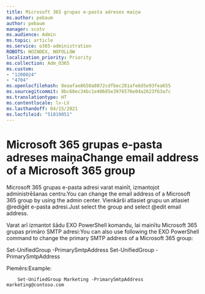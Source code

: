 ```yaml
---
title: Microsoft 365 grupas e-pasta adreses maiņa
ms.author: pebaum
author: pebaum
manager: scotv
ms.audience: Admin
ms.topic: article
ms.service: o365-administration
ROBOTS: NOINDEX, NOFOLLOW
localization_priority: Priority
ms.collection: Adm_O365
ms.custom:
- "1200024"
- "4704"
ms.openlocfilehash: 8eaafae8650a8072cdfbec281afe6d5e93fea655
ms.sourcegitcommit: 8bc60ec34bc1e40685e3976576e04a2623f63a7c
ms.translationtype: HT
ms.contentlocale: lv-LV
ms.lasthandoff: 04/15/2021
ms.locfileid: "51819051"
---
```

# <a name="change-email-address-of-a-microsoft-365-group"></a><span data-ttu-id="527d6-102">Microsoft 365 grupas e-pasta adreses maiņa</span><span class="sxs-lookup"><span data-stu-id="527d6-102">Change email address of a Microsoft 365 group</span></span>

<span data-ttu-id="527d6-103">Microsoft 365 grupas e-pasta adresi varat mainīt, izmantojot administrēšanas centru.</span><span class="sxs-lookup"><span data-stu-id="527d6-103">You can change the email address of a Microsoft 365 group by using the admin center.</span></span> <span data-ttu-id="527d6-104">Vienkārši atlasiet grupu un atlasiet @rediģēt e-pasta adresi.</span><span class="sxs-lookup"><span data-stu-id="527d6-104">Just select the group and select @edit email address.</span></span>

<span data-ttu-id="527d6-105">Varat arī izmantot šādu EXO PowerShell komandu, lai mainītu Microsoft 365 grupas primāro SMTP adresi:</span><span class="sxs-lookup"><span data-stu-id="527d6-105">You can also use following the EXO PowerShell command to change the primary SMTP address of a Microsoft 365 group:</span></span>

<span data-ttu-id="527d6-106">Set-UnifiedGroup <Group Name> -PrimarySmtpAddress <new SMTP Address></span><span class="sxs-lookup"><span data-stu-id="527d6-106">Set-UnifiedGroup <Group Name> -PrimarySmtpAddress <new SMTP Address></span></span>

<span data-ttu-id="527d6-107">Piemērs:</span><span class="sxs-lookup"><span data-stu-id="527d6-107">Example:</span></span>

```
    Set-UnifiedGroup Marketing -PrimarySmtpAddress marketing@contoso.com
```
